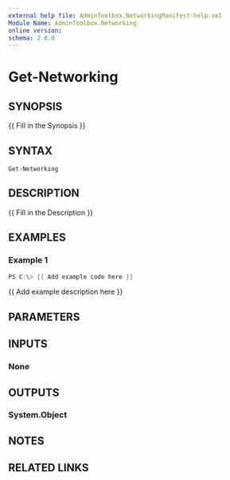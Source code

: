 ```yaml
---
external help file: AdminToolbox.NetworkingManifest-help.xml
Module Name: AdminToolbox.Networking
online version:
schema: 2.0.0
---
```


# Get-Networking

## SYNOPSIS
{{ Fill in the Synopsis }}

## SYNTAX

```
Get-Networking
```

## DESCRIPTION
{{ Fill in the Description }}

## EXAMPLES

### Example 1
```powershell
PS C:\> {{ Add example code here }}
```

{{ Add example description here }}

## PARAMETERS

## INPUTS

### None

## OUTPUTS

### System.Object
## NOTES

## RELATED LINKS

